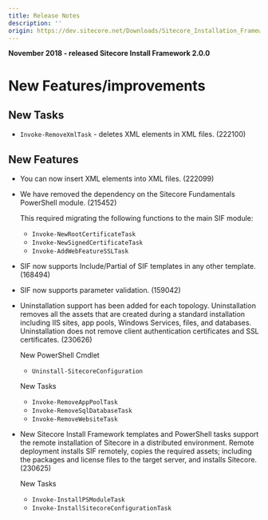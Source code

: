 ```yaml
---
title: Release Notes
description: ''
origin: https://dev.sitecore.net/Downloads/Sitecore_Installation_Framework/2x/Sitecore_Installation_Framework_200/Release_Notes
---
```


**November 2018 - released Sitecore Install Framework 2.0.0**

# New Features/improvements

## New Tasks

-   `Invoke-RemoveXmlTask​` - deletes XML elements in XML files. (222100)

## New Features

-   You can now insert XML elements into XML files​. (222099)
-   We have removed the dependency on the Sitecore Fundamentals PowerShell module. (215452)
    
    This required migrating the following functions to the main SIF module:
    
    -   `Invoke-NewRootCertificateTask`
    -   `Invoke-NewSignedCertificateTask`
    -   `Invoke-AddWebFeatureSSLTask​`
-   ​SIF now supports Include/Partial of SIF templates in any other template​. (168494)
-   SIF now supports parameter validation. (159042)
-   Uninstallation support has been added for each topology. Uninstallation removes all the assets that are created during a standard installation including IIS sites, app pools, Windows Services, files, and databases. Uninstallation does ​​not remove client authentication certificates and SSL certificates. (230626)
    
    New PowerShell Cmdlet
    
    -   `Uninstall-SitecoreConfiguration`
    
    New Tasks
    
    -   `Invoke-RemoveAppPoolTask`
    -   `Invoke-RemoveSqlDatabaseTask`
    -   `​Invoke-RemoveWebsiteTask`
-   New Sitecore Install Framework templates and PowerShell tasks support the remote installation of Sitecore in a distributed environment. Remote deployment installs SIF remotely, copies the required assets; including the packages and license files to the target server, and installs Sitecore.​​​​ (230625)
    
    New Tasks
    
    -   `Invoke-InstallPSModuleTask`
    -   `Invoke-InstallSitecoreConfigurationTask​`